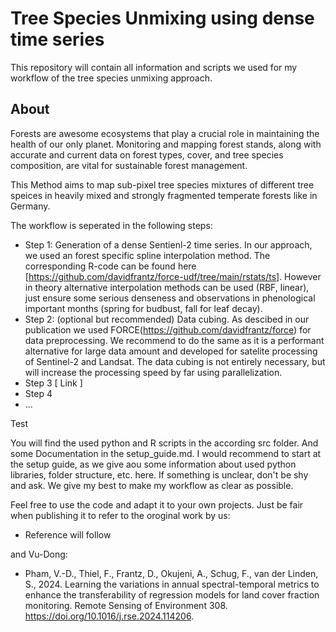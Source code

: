 # Tree Species Unmixing using dense time series
This repository will contain all information and scripts we used for my workflow of the tree species unmixing approach. 

## About
Forests are awesome ecosystems that play a crucial role in maintaining the health of our only planet.
Monitoring and mapping forest stands, along with accurate and current data on forest types, cover, and tree species composition, are vital for sustainable forest management.

This Method aims to map sub-pixel tree species mixtures of different tree speices in heavily mixed and strongly fragmented temperate forests like in Germany.

The workflow is seperated in the following steps:

* Step 1: Generation of a dense Sentienl-2 time series.
          In our approach, we used an forest specific spline interpolation method. The corresponding R-code can be found here [<a href="https://github.com/davidfrantz/force-udf/tree/main/rstats/ts" >https://github.com/davidfrantz/force-udf/tree/main/rstats/ts</a>]. However in theory alternative interpolation methods can be used (RBF, linear), just ensure some serious denseness and observations in phenological important months (spring for budbust, fall for leaf decay).
* Step 2: (optional but recommended) Data cubing.
As descibed in our publication we used FORCE(<a href="https://github.com/davidfrantz/force" >https://github.com/davidfrantz/force</a>) for data preprocessing. We recommend to do the same as it is a performant alternative for large data amount and developed for satelite processing of Sentinel-2 and Landsat. The data cubing is not entirely necessary, but will increase the processing speed by far using parallelization.
* Step 3 [ Link ]
* Step 4
* ...

Test

You will find the used python and R scripts in the according src folder. And some Documentation in the setup_guide.md.
I would recommend to start at the setup guide, as we give aou some information about used python libraries, folder structure, etc. here.
If something is unclear, don't be shy and ask. We give my best to make my workflow as clear as possible.

Feel free to use the code and adapt it to your own projects.
Just be fair when publishing it to refer to the oroginal work by us:

* Reference will follow

and Vu-Dong:

* Pham, V.-D., Thiel, F., Frantz, D., Okujeni, A., Schug, F., van der Linden, S., 2024. Learning the variations in annual spectral-temporal metrics to enhance the transferability of regression models for land cover fraction monitoring. Remote Sensing of Environment 308. https://doi.org/10.1016/j.rse.2024.114206.



